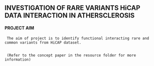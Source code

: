 ## INVESTIGATION OF RARE VARIANTS HiCAP DATA INTERACTION IN ATHERSCLEROSIS

#### PROJECT AIM

     The aim of project is to identify functional interacting rare and common variants from HiCAP dataset.


     (Refer to the concept paper in the resource folder for more information)